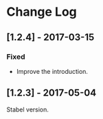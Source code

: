 # Change Log

## [1.2.4] - 2017-03-15

### Fixed
- Improve the introduction.

## [1.2.3] - 2017-05-04
Stabel version.
